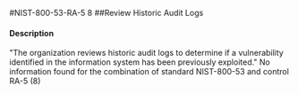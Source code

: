 #NIST-800-53-RA-5 8
##Review Historic Audit Logs
#### Description
"The organization reviews historic audit logs to determine if a vulnerability identified in the information system has been previously exploited."
No information found for the combination of standard NIST-800-53 and control RA-5 (8)
